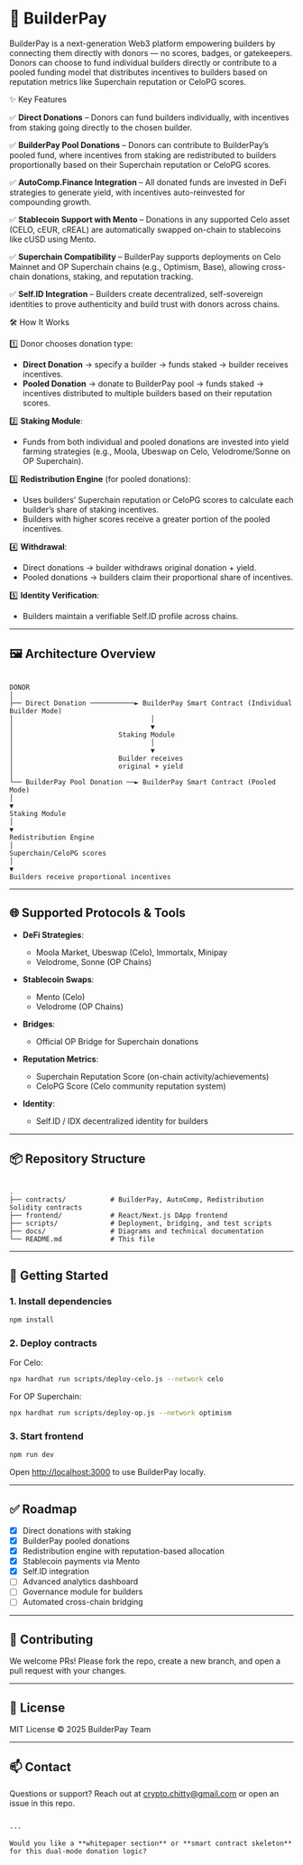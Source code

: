 
# 🚀 BuilderPay

BuilderPay is a next-generation Web3 platform empowering builders by connecting them directly with donors — no scores, badges, or gatekeepers. Donors can choose to fund individual builders directly or contribute to a pooled funding model that distributes incentives to builders based on reputation metrics like Superchain reputation or CeloPG scores.



✨ Key Features

✅ **Direct Donations** – Donors can fund builders individually, with incentives from staking going directly to the chosen builder.

✅ **BuilderPay Pool Donations** – Donors can contribute to BuilderPay’s pooled fund, where incentives from staking are redistributed to builders proportionally based on their Superchain reputation or CeloPG scores.

✅ **AutoComp.Finance Integration** – All donated funds are invested in DeFi strategies to generate yield, with incentives auto-reinvested for compounding growth.

✅ **Stablecoin Support with Mento** – Donations in any supported Celo asset (CELO, cEUR, cREAL) are automatically swapped on-chain to stablecoins like cUSD using Mento.

✅ **Superchain Compatibility** – BuilderPay supports deployments on Celo Mainnet and OP Superchain chains (e.g., Optimism, Base), allowing cross-chain donations, staking, and reputation tracking.

✅ **Self.ID Integration** – Builders create decentralized, self-sovereign identities to prove authenticity and build trust with donors across chains.

🛠️ How It Works

1️⃣ Donor chooses donation type:
- **Direct Donation** → specify a builder → funds staked → builder receives incentives.
- **Pooled Donation** → donate to BuilderPay pool → funds staked → incentives distributed to multiple builders based on their reputation scores.

2️⃣ **Staking Module**:
- Funds from both individual and pooled donations are invested into yield farming strategies (e.g., Moola, Ubeswap on Celo, Velodrome/Sonne on OP Superchain).

3️⃣ **Redistribution Engine** (for pooled donations):
- Uses builders’ Superchain reputation or CeloPG scores to calculate each builder’s share of staking incentives.
- Builders with higher scores receive a greater portion of the pooled incentives.

4️⃣ **Withdrawal**:
- Direct donations → builder withdraws original donation + yield.
- Pooled donations → builders claim their proportional share of incentives.

5️⃣ **Identity Verification**:
- Builders maintain a verifiable Self.ID profile across chains.

---

## 🖼️ Architecture Overview

```

DONOR
│
├── Direct Donation ───────────► BuilderPay Smart Contract (Individual Builder Mode)
│                                  │
│                                  ▼
│                          Staking Module
│                                  │
│                                  ▼
│                          Builder receives
│                          original + yield
│
└── BuilderPay Pool Donation ──► BuilderPay Smart Contract (Pooled Mode)
│
▼
Staking Module
│
▼
Redistribution Engine
│
Superchain/CeloPG scores
│
▼
Builders receive proportional incentives

```

---

## 🌐 Supported Protocols & Tools

- **DeFi Strategies**:
  - Moola Market, Ubeswap (Celo), Immortalx, Minipay
  - Velodrome, Sonne (OP Chains)

- **Stablecoin Swaps**:
  - Mento (Celo)
  - Velodrome (OP Chains)

- **Bridges**:
  - Official OP Bridge for Superchain donations

- **Reputation Metrics**:
  - Superchain Reputation Score (on-chain activity/achievements)
  - CeloPG Score (Celo community reputation system)

- **Identity**:
  - Self.ID / IDX decentralized identity for builders

---

## 📦 Repository Structure

```

.
├── contracts/           # BuilderPay, AutoComp, Redistribution Solidity contracts
├── frontend/            # React/Next.js DApp frontend
├── scripts/             # Deployment, bridging, and test scripts
├── docs/                # Diagrams and technical documentation
└── README.md            # This file

````

---

## 🚀 Getting Started

### 1. Install dependencies

```bash
npm install
````

### 2. Deploy contracts

For Celo:

```bash
npx hardhat run scripts/deploy-celo.js --network celo
```

For OP Superchain:

```bash
npx hardhat run scripts/deploy-op.js --network optimism
```

### 3. Start frontend

```bash
npm run dev
```

Open [http://localhost:3000](http://localhost:3000) to use BuilderPay locally.

---

## ✅ Roadmap

* [x] Direct donations with staking
* [x] BuilderPay pooled donations
* [x] Redistribution engine with reputation-based allocation
* [x] Stablecoin payments via Mento
* [x] Self.ID integration
* [ ] Advanced analytics dashboard
* [ ] Governance module for builders
* [ ] Automated cross-chain bridging

---

## 🤝 Contributing

We welcome PRs! Please fork the repo, create a new branch, and open a pull request with your changes.

---

## 📝 License

MIT License © 2025 BuilderPay Team

---

## 📫 Contact

Questions or support? Reach out at [crypto.chitty@gmail.com](mailto:crypto.chitty@gmail.com) or open an issue in this repo.

```

---

Would you like a **whitepaper section** or **smart contract skeleton** for this dual-mode donation logic?
```
